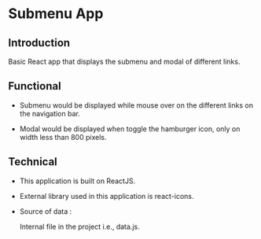 #   Submenu App

##  Introduction

Basic React app that displays the submenu and modal of different links.

##  Functional

*   Submenu would be displayed while mouse over on the different links on the navigation bar.

*   Modal would be displayed when toggle the hamburger icon, only on width less than 800 pixels.

##  Technical

*   This application is built on ReactJS.

*   External library used in this application is react-icons.

*   Source of data :

    Internal file in the project i.e., data.js.